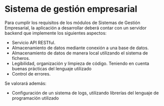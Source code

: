 # Sistema de gestión empresarial

Para cumplir los requisitos de los módulos de Sistemas de Gestión Empresarial, la aplicación a desarrollar deberá contar con un servidor backend que implemente los siguientes aspectos:
- Servicio API RESTful.
- Almacenamiento de datos mediante conexión a una base de datos.
- Almacenamiento de datos de manera local utilizando el sistema de ficheros.
- Legibilidad, organización y limpieza de código. Teniendo en cuenta buenas prácticas del lenguaje utilizado
- Control de errores.
  
Se valorará además:
- Configuración de un sistema de logs, utilizando librerías del lenguaje de programación utilizado